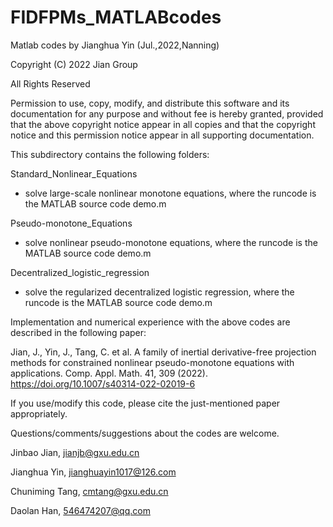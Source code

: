 # FIDFPMs_MATLABcodes
Matlab codes by Jianghua Yin (Jul.,2022,Nanning)

Copyright (C) 2022 Jian Group

All Rights Reserved

Permission to use, copy, modify, and distribute this software and
its documentation for any purpose and without fee is hereby
granted, provided that the above copyright notice appear in all
copies and that the copyright notice and this
permission notice appear in all supporting documentation.      

This subdirectory contains the following folders:

Standard_Nonlinear_Equations        
- solve large-scale nonlinear monotone equations, where the runcode is the MATLAB source code demo.m

Pseudo-monotone_Equations       
- solve nonlinear pseudo-monotone equations, where the runcode is the MATLAB source code demo.m

Decentralized_logistic_regression      
- solve the regularized decentralized logistic regression, where the runcode is the MATLAB source code demo.m

Implementation and numerical experience with the above codes are described in the following paper: 

Jian, J., Yin, J., Tang, C. et al. A family of inertial derivative-free projection methods for constrained nonlinear pseudo-monotone equations with applications. Comp. Appl. Math. 41, 309 (2022). https://doi.org/10.1007/s40314-022-02019-6

If you use/modify this code, please cite the just-mentioned paper appropriately.

Questions/comments/suggestions about the codes are welcome.  

Jinbao Jian, jianjb@gxu.edu.cn

Jianghua Yin, jianghuayin1017@126.com

Chuniming Tang, cmtang@gxu.edu.cn

Daolan Han, 546474207@qq.com
